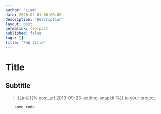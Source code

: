 ```yaml
---
author: "Liam"
date: 2020-02-01 00:00:00
description: "Description"
layout: post
permalink: feb-post
published: false
tags: []
title: "Feb title"
---
```


# Title

## Subtitle

> [Link]({% post_url 2019-09-23-adding-snapkit %}) to your project.

```
    some code
```
